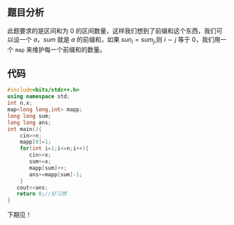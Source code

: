 ## 题目分析
此题要求的是区间和为 $0$ 的区间数量，这样我们想到了前缀和这个东西，我们可以设一个 $a$，$sum$ 就是 $a$ 的前缀和，如果 $sun_i=sum_j$,则 $i \sim j$ 等于 $0$，我们用一个 ```map``` 来维护每一个前缀和的数量。

## 代码
```cpp
#include<bits/stdc++.h>
using namespace std;
int n,x;
map<long long,int> mapp;
long long sum;
long long ans;
int main(){
    cin>>n;
    mapp[0]=1;
    for(int i=1;i<=n;i++){
       cin>>x;
       sum+=x;
       mapp[sum]++;
       ans+=mapp[sum]-1;
    }
   cout<<ans;
   return 0;//好习惯
} 
```

下期见！